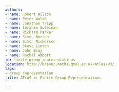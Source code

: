 ```yaml
---
authors:
- name: Robert Wilson
- name: Peter Walsh
- name: Jonathan Tripp
- name: Ibrahim Suleiman
- name: Richard Parker
- name: Simon Norton
- name: Simon Nickerson
- name: Steve Linton
- name: John Bray
- name: Rachel Abbott
id: finite-group-representations
location: http://brauer.maths.qmul.ac.uk/Atlas/v3/
tags:
- group representation
title: ATLAS of Finite Group Representations

---
```



